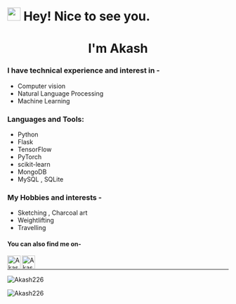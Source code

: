 <h1><img src="https://emojis.slackmojis.com/emojis/images/1531849430/4246/blob-sunglasses.gif?1531849430" width="30"/> Hey! Nice to see you.</h1>
<h1 align="center">I'm Akash</h1>

### I have technical experience and interest in -
* Computer vision 
* Natural Language Processing 
* Machine Learning


### Languages and Tools:
* Python 
* Flask
* TensorFlow 
* PyTorch
* scikit-learn
* MongoDB
* MySQL , SQLite

### My Hobbies and interests -
* Sketching , Charcoal art
* Weightlifting
* Travelling

#### You can also find me on- 

[<img align="left" alt="Akash226 | LinkedIn" width="30px" src="https://img.icons8.com/color/48/000000/linkedin.png" />][linkedin]
[<img align="left" alt="Akash226 | Instagram" width="30px" src="https://img.icons8.com/fluent/48/000000/instagram-new.png" />][Instagram]

<br>

<hr>

[linkedin]: https://www.linkedin.com/in/akash-hajare-55073719b/
[Instagram]: https://www.instagram.com/hajareakash03/




<p align="left"> <img src="https://komarev.com/ghpvc/?username=Akash226&label=Profile%20views&color=0e75b6&style=flat" alt="Akash226" /> </p>

<p><img align="center" src="https://github-readme-streak-stats.herokuapp.com/?user=Akash226&" alt="Akash226" /></p>







<!--
**Akash226/Akash226** is a ✨ _special_ ✨ repository because its `README.md` (this file) appears on your GitHub profile.

Here are some ideas to get you started:

- 🔭 I’m currently working on ...
- 🌱 I’m currently learning ...
- 👯 I’m looking to collaborate on ...
- 🤔 I’m looking for help with ...
- 💬 Ask me about ...
- 📫 How to reach me: ...
- 😄 Pronouns: ...
- ⚡ Fun fact: ...
-->
